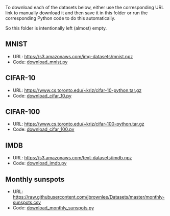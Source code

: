 To download each of the datasets below, either use the corresponding URL link to manually download it and then save it in this folder or run the corresponding Python code to do this automatically.

So this folder is intentionally left (almost) empty.

## MNIST
- URL: https://s3.amazonaws.com/img-datasets/mnist.npz
- Code: [download_mnist.py](../artificial_neural_networks/utils/download_mnist.py)

## CIFAR-10
- URL: https://www.cs.toronto.edu/~kriz/cifar-10-python.tar.gz
- Code: [download_cifar_10.py](../artificial_neural_networks/utils/download_cifar_10.py)

## CIFAR-100
- URL: https://www.cs.toronto.edu/~kriz/cifar-100-python.tar.gz
- Code: [download_cifar_100.py](../artificial_neural_networks/utils/download_cifar_100.py)

## IMDB
- URL: https://s3.amazonaws.com/text-datasets/imdb.npz
- Code: [download_imdb.py](../artificial_neural_networks/utils/download_imdb.py)

## Monthly sunspots
- URL: https://raw.githubusercontent.com/jbrownlee/Datasets/master/monthly-sunspots.csv
- Code: [download_monthly_sunspots.py](../artificial_neural_networks/utils/download_monthly_sunspots.py)
